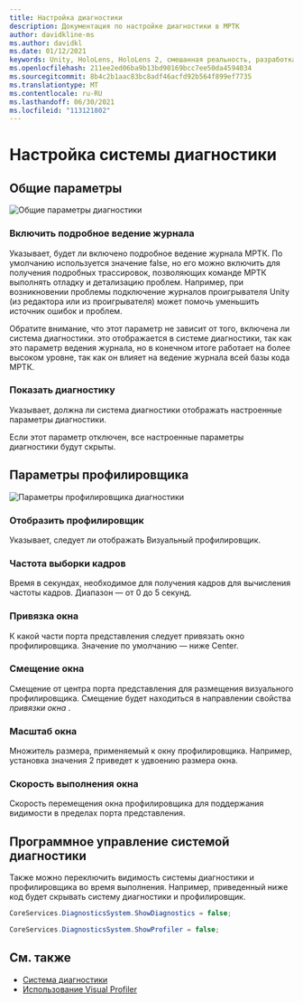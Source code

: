 ```yaml
---
title: Настройка диагностики
description: Документация по настройке диагностики в МРТК
author: davidkline-ms
ms.author: davidkl
ms.date: 01/12/2021
keywords: Unity, HoloLens, HoloLens 2, смешанная реальность, разработка, MRTK
ms.openlocfilehash: 211ee2ed06ba9b13bd90169bcc7ee50da4594034
ms.sourcegitcommit: 8b4c2b1aac83bc8adf46acfd92b564f899ef7735
ms.translationtype: MT
ms.contentlocale: ru-RU
ms.lasthandoff: 06/30/2021
ms.locfileid: "113121802"
---
```

# <a name="configuring-the-diagnostics-system"></a>Настройка системы диагностики

## <a name="general-settings"></a>Общие параметры

![Общие параметры диагностики](../images/diagnostics/DiagnosticsGeneralSettings.png)

### <a name="enable-verbose-logging"></a>Включить подробное ведение журнала

Указывает, будет ли включено подробное ведение журнала МРТК. По умолчанию используется значение false, но его можно включить для получения подробных трассировок, позволяющих команде МРТК выполнять отладку и детализацию проблем. Например, при возникновении проблемы подключение журналов проигрывателя Unity (из редактора или из проигрывателя) может помочь уменьшить источник ошибок и проблем.

Обратите внимание, что этот параметр не зависит от того, включена ли система диагностики. это отображается в системе диагностики, так как это параметр ведения журнала, но в конечном итоге работает на более высоком уровне, так как он влияет на ведение журнала всей базы кода МРТК.

### <a name="show-diagnostics"></a>Показать диагностику

Указывает, должна ли система диагностики отображать настроенные параметры диагностики.

Если этот параметр отключен, все настроенные параметры диагностики будут скрыты.

## <a name="profiler-settings"></a>Параметры профилировщика

![Параметры профилировщика диагностики](../images/diagnostics/DiagnosticsProfilerSettings.png)

### <a name="show-profiler"></a>Отобразить профилировщик

Указывает, следует ли отображать Визуальный профилировщик.

### <a name="frame-sample-rate"></a>Частота выборки кадров

Время в секундах, необходимое для получения кадров для вычисления частоты кадров. Диапазон — от 0 до 5 секунд.

### <a name="window-anchor"></a>Привязка окна

К какой части порта представления следует привязать окно профилировщика. Значение по умолчанию — ниже Center.

### <a name="window-offset"></a>Смещение окна

Смещение от центра порта представления для размещения визуального профилировщика. Смещение будет находиться в направлении свойства *привязки окна* .

### <a name="window-scale"></a>Масштаб окна

Множитель размера, применяемый к окну профилировщика. Например, установка значения 2 приведет к удвоению размера окна.

### <a name="window-follow-speed"></a>Скорость выполнения окна

Скорость перемещения окна профилировщика для поддержания видимости в пределах порта представления.

## <a name="programmatically-controlling-the-diagnostics-system"></a>Программное управление системой диагностики

Также можно переключить видимость системы диагностики и профилировщика во время выполнения. Например, приведенный ниже код будет скрывать систему диагностики и профилировщик.

```c#
CoreServices.DiagnosticsSystem.ShowDiagnostics = false;

CoreServices.DiagnosticsSystem.ShowProfiler = false;
```

## <a name="see-also"></a>См. также

- [Система диагностики](diagnostics-system-getting-started.md)
- [Использование Visual Profiler](using-visual-profiler.md)
